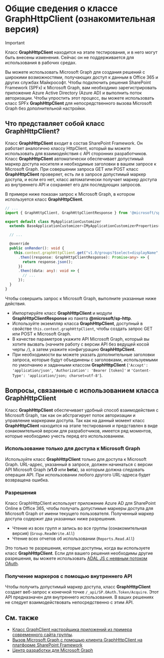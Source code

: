 # <a name="overview-of-the-graphhttpclient-class-preview"></a>Общие сведения о классе GraphHttpClient (ознакомительная версия)

> [!IMPORTANT]
> Класс **GraphHttpClient** находится на этапе тестирования, и в него могут быть внесены изменения. Сейчас он не поддерживается для использования в рабочих средах.

Вы можете использовать Microsoft Graph для создания решений с широкими возможностями, получающих доступ к данным в Office 365 и других службах Майкрософт. Чтобы подключить решения SharePoint Framework (SPFx) к Microsoft Graph, вам необходимо зарегистрировать приложение Azure Active Directory (Azure AD) и выполнить поток авторизации. Чтобы упростить этот процесс, вы можете использовать класс SPFx **GraphHttpClient** для непосредственного вызова Microsoft Graph без дополнительной настройки.

## <a name="what-is-the-graphhttpclient-class"></a>Что представляет собой класс GraphHttpClient?

Класс **GraphHttpClient** входит в состав SharePoint Framework. Он работает аналогично классу HttpClient, который вы можете использовать для взаимодействия с API сторонних разработчиков. Класс **GraphHttpClient** автоматически обеспечивает допустимый маркер доступа носителя и необходимые заголовки в вашем запросе к Microsoft Graph. При совершении запроса GET или POST класс **GraphHttpClient** проверяет, есть ли в запросе допустимый маркер доступа, и если его нет, класс автоматически получает маркер доступа из внутреннего API и сохраняет его для последующих запросов.

В примере ниже показан запрос к Microsoft Graph, в котором используется класс **GraphHttpClient**.

```ts
// ...
import { GraphHttpClient, GraphHttpClientResponse } from '@microsoft/sp-http';

export default class MyApplicationCustomizer
  extends BaseApplicationCustomizer<IMyApplicationCustomizerProperties> {

  // ...

  @override
  public onRender(): void {
    this.context.graphHttpClient.get("v1.0/groups?$select=displayName", GraphHttpClient.configurations.v1)
      .then((response: GraphHttpClientResponse): Promise<any> => {
        return response.json();
      })
      .then((data: any): void => {
        // ...
      });
  }
}
```

Чтобы совершить запрос к Microsoft Graph, выполните указанные ниже действия.

- Импортируйте класс **GraphHttpClient** и модули **GraphHttpClientResponse** из пакета **@microsoft/sp-http**.
- Используйте экземпляр класса **GraphHttpClient**, доступный в свойстве `this.context.graphHttpClient`, чтобы создать запрос GET или POST к Microsoft Graph.
- В качестве параметров укажите API Microsoft Graph, который вы хотите вызвать (начните работу с версии API без ведущей косой черты `/`), а затем укажите конфигурацию **GraphHttpClient**.
- При необходимости вы можете указать дополнительные заголовки запроса, которые будут объединены с заголовками, используемыми по умолчанию и заданными классом **GraphHttpClient** (`'Accept': 'application/json'`, `'Authorization': 'Bearer [token]'` и `'Content-Type': 'application/json; charset=utf-8'`).

## <a name="considerations-for-using-the-graphhttpclient-class"></a>Вопросы, связанные с использованием класса **GraphHttpClient**

Класс **GraphHttpClient** обеспечивает удобный способ взаимодействия с Microsoft Graph, так как он абстрагирует поток авторизации и управление маркерами доступа. Так как на данный момент класс **GraphHttpClient** находится на этапе тестирования и представлен в виде ознакомительной версии для разработчиков, имеется ряд моментов, которые необходимо учесть перед его использованием.

### <a name="use-for-microsoft-graph-access-only"></a>Использование только для доступа к Microsoft Graph

Используйте класс **GraphHttpClient** только для доступа к Microsoft Graph. URL-адрес, указанный в запросе, должен начинаться с версии API Microsoft Graph (**v1.0** или **beta**), за которым должна следовать операция API. При использовании любого другого URL-адреса будет возвращена ошибка.

### <a name="permissions"></a>Разрешения

Класс GraphHttpClient использует приложение Azure AD для SharePoint Online в Office 365, чтобы получать допустимые маркеры доступа для Microsoft Graph от имени текущего пользователя. Полученный маркер доступа содержит два указанных ниже разрешения.

- Чтение из всех групп и запись во все группы (ознакомительная версия) (`Group.ReadWrite.All`)
- Чтение всех отчетов об использовании (`Reports.Read.All`)

Это только те разрешения, которые доступны, когда вы используете класс **GraphHttpClient**. Если для вашего решения необходимы другие разрешения, вы можете использовать [ADAL JS с неявным потоком OAuth](web-parts/guidance/call-microsoft-graph-from-your-web-part.md).

### <a name="tokens-are-retrieved-using-an-internal-api"></a>Получение маркеров с помощью внутреннего API

Чтобы получить допустимый маркер доступа, класс **GraphHttpClient** создает веб-запрос к конечной точке `/_api/SP.OAuth.Token/Acquire`. Этот API предназначен для внутреннего использования. В ваших решениях не следует взаимодействовать непосредственно с этим API.

## <a name="see-also"></a>См. также

- [Класс GraphClient настройщика приложений из примера современного сайта группы](https://github.com/SharePoint/sp-dev-fx-extensions/tree/master/samples/js-application-graph-client).
- [Вызов Microsoft Graph с помощью клиента GraphHttpClient на платформе SharePoint Framework](call-microsoft-graph-using-graphhttpclient.md)
- [Центр разработки для Microsoft Graph](https://developer.microsoft.com/ru-RU/graph/)
